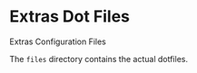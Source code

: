 # Extras Dot Files

Extras Configuration Files

The `files` directory contains the actual dotfiles.
